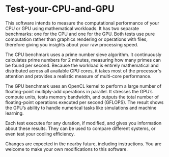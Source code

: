 # Test-your-CPU-and-GPU
This software intends to measure the computational performance of your CPU or GPU using mathematical workloads. It has two separate benchmarks: one for the CPU and one for the GPU. Both tests use pure computation rather than graphics rendering or operations with files, therefore giving you insights about your raw processing speed.

The CPU benchmark uses a prime number sieve algorithm. It continuously calculates prime numbers for 2 minutes, measuring how many primes can be found per second. Because the workload is entirely mathematical and distributed across all available CPU cores, it takes most of the processor's attention and provides a realistic measure of multi-core performance.

The GPU benchmark uses an OpenCL kernel to perform a large number of floating-point multiply-add operations in parallel. It stresses the GPU’s compute units, tests memory bandwidth, and outputs the total number of floating-point operations executed per second (GFLOPS). The result shows the GPU’s ability to handle numerical tasks like simulations and machine learning.

Each test executes for any duration, if modified, and gives you information about these results. They can be used to compare different systems, or even test your cooling efficiency.

Changes are expected in the nearby future, including instructions. You are welcome to make your own modifications to this software.
